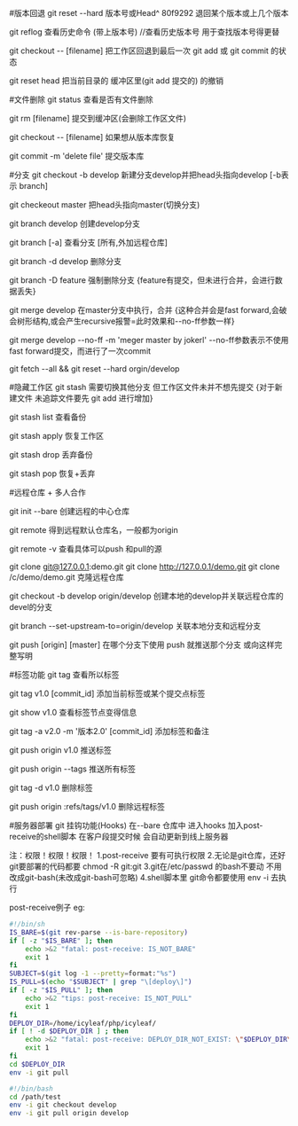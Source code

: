 #版本回退
git reset --hard 版本号或Head^ 80f9292 
退回某个版本或上几个版本

git reflog
查看历史命令 (带上版本号) //查看历史版本号 用于查找版本号得更替


git checkout -- [filename]
把工作区回退到最后一次 git add 或 git commit 的状态

git reset head
把当前目录的 缓冲区里(git add 提交的) 的撤销

#文件删除
git status
查看是否有文件删除

git rm [filename]
提交到缓冲区(会删除工作区文件)

git checkout -- [filename]
如果想从版本库恢复

git commit -m 'delete file'
提交版本库

#分支
git checkout -b develop
新建分支develop并把head头指向develop [-b表示 branch]

git checkeout master
把head头指向master(切换分支)

git branch develop
创建develop分支

git branch [-a]
查看分支 [所有,外加远程仓库]

git branch -d develop
删除分支

git branch -D feature
强制删除分支 {feature有提交，但未进行合并，会进行数据丢失}

git merge develop
在master分支中执行，合并 {这种合并会是fast forward,会破会树形结构,或会产生recursive报警=此时效果和--no-ff参数一样}

git merge develop --no-ff -m 'meger master by jokerl'
--no-ff参数表示不使用fast forward提交，而进行了一次commit

git fetch --all && git reset --hard orgin/develop


#隐藏工作区
git stash
需要切换其他分支 但工作区文件未并不想先提交 {对于新建文件 未追踪文件要先 git add 进行增加}

git stash list
查看备份

git stash apply
恢复工作区

git stash drop
丢弃备份

git stash pop
恢复+丢弃

#远程仓库 + 多人合作

git init --bare
创建远程的中心仓库

git remote
得到远程默认仓库名，一般都为origin

git remote -v
查看具体可以push 和pull的源

git clone git@127.0.0.1:demo.git
git clone http://127.0.0.1/demo.git
git clone /c/demo/demo.git
克隆远程仓库

git checkout -b develop origin/develop
创建本地的develop并关联远程仓库的devel的分支

git branch --set-upstream-to=origin/develop
关联本地分支和远程分支

git push [origin] [master]
在哪个分支下使用 push 就推送那个分支 或向这样完整写明

#标签功能
git tag
查看所以标签

git tag v1.0 [commit_id]
添加当前标签或某个提交点标签

git show v1.0
查看标签节点变得信息

git tag -a v2.0 -m '版本2.0' [commit_id]
添加标签和备注

git push origin v1.0
推送标签

git push origin --tags
推送所有标签

git tag -d v1.0
删除标签

git push origin :refs/tags/v1.0
删除远程标签

#服务器部署
git 挂钩功能(Hooks)
在--bare 仓库中 进入hooks 加入post-receive的shell脚本
在客户段提交时候 会自动更新到线上服务器

注：权限！权限！权限！
    1.post-receive 要有可执行权限
    2.无论是git仓库，还好git要部署的代码都要 chmod -R git:git 
    3.git在/etc/passwd 的bash不要动 不用改成git-bash(未改成git-bash可忽略)
    4.shell脚本里 git命令都要使用 env -i 去执行


post-receive例子 eg:
```sh
#!/bin/sh
IS_BARE=$(git rev-parse --is-bare-repository)
if [ -z "$IS_BARE" ]; then
	echo >&2 "fatal: post-receive: IS_NOT_BARE"
	exit 1
fi
SUBJECT=$(git log -1 --pretty=format:"%s")
IS_PULL=$(echo "$SUBJECT" | grep "\[deploy\]")
if [ -z "$IS_PULL" ]; then
	echo >&2 "tips: post-receive: IS_NOT_PULL"
	exit 1
fi
DEPLOY_DIR=/home/icyleaf/php/icyleaf/
if [ ! -d $DEPLOY_DIR ] ; then
	echo >&2 "fatal: post-receive: DEPLOY_DIR_NOT_EXIST: \"$DEPLOY_DIR\""
	exit 1
fi
cd $DEPLOY_DIR
env -i git pull
```

```sh
#!/bin/bash
cd /path/test
env -i git checkout develop
env -i git pull origin develop
```
